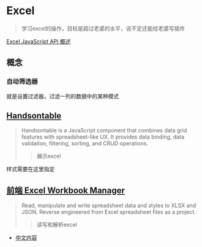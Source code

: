 # Excel
> 学习excel的操作，目标是超过老婆的水平，说不定还能给老婆写插件

[Excel JavaScript API 概述](https://learn.microsoft.com/zh-cn/office/dev/add-ins/reference/overview/excel-add-ins-reference-overview)

## 概念

### 自动筛选器
就是设置过滤器，过滤一列的数据中的某种模式

## [Handsontable](https://github.com/handsontable/handsontable)
> Handsontable is a JavaScript component that combines data grid features with spreadsheet-like UX.
It provides data binding, data validation, filtering, sorting, and CRUD operations.
>> 展示excel

样式需要在这里指定

## [前端 Excel Workbook Manager ](https://github.com/exceljs/exceljs)
> Read, manipulate and write spreadsheet data and styles to XLSX and JSON.
> Reverse engineered from Excel spreadsheet files as a project.
>> 读写和解析excel


- [中文内容](https://github.com/exceljs/exceljs/blob/master/README_zh.md)

